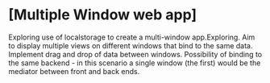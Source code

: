 # [Multiple Window web app]
Exploring use of localstorage to create a multi-window app.Exploring. 
Aim to display multiple views on different windows that bind to the same data.
Implement drag and drop of data between windows.
Possibility of binding to the same backend - in this scenario a single window (the first) would be the mediator between front and back ends.
